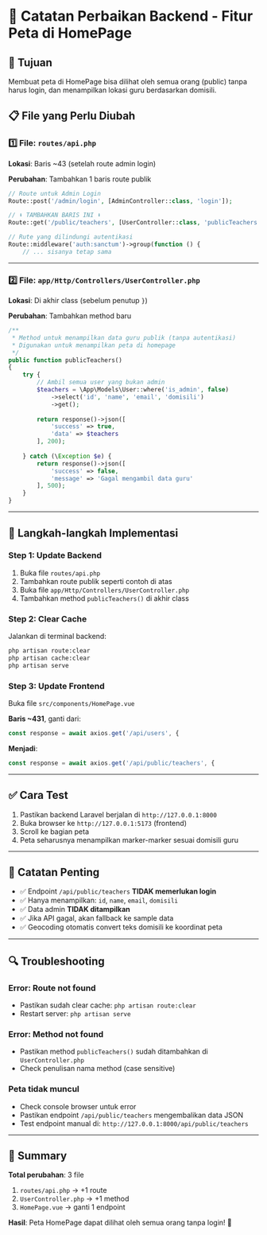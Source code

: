 # 📝 Catatan Perbaikan Backend - Fitur Peta di HomePage

## 🎯 Tujuan
Membuat peta di HomePage bisa dilihat oleh semua orang (public) tanpa harus login, dan menampilkan lokasi guru berdasarkan domisili.

## 📋 File yang Perlu Diubah

### 1️⃣ File: `routes/api.php`

**Lokasi**: Baris ~43 (setelah route admin login)

**Perubahan**: Tambahkan 1 baris route publik

```php
// Route untuk Admin Login
Route::post('/admin/login', [AdminController::class, 'login']);

// ⬇️ TAMBAHKAN BARIS INI ⬇️
Route::get('/public/teachers', [UserController::class, 'publicTeachers']);

// Rute yang dilindungi autentikasi
Route::middleware('auth:sanctum')->group(function () {
    // ... sisanya tetap sama
```

---

### 2️⃣ File: `app/Http/Controllers/UserController.php`

**Lokasi**: Di akhir class (sebelum penutup `}`)

**Perubahan**: Tambahkan method baru

```php
/**
 * Method untuk menampilkan data guru publik (tanpa autentikasi)
 * Digunakan untuk menampilkan peta di homepage
 */
public function publicTeachers()
{
    try {
        // Ambil semua user yang bukan admin
        $teachers = \App\Models\User::where('is_admin', false)
            ->select('id', 'name', 'email', 'domisili')
            ->get();
        
        return response()->json([
            'success' => true,
            'data' => $teachers
        ], 200);
        
    } catch (\Exception $e) {
        return response()->json([
            'success' => false,
            'message' => 'Gagal mengambil data guru'
        ], 500);
    }
}
```

---

## 🚀 Langkah-langkah Implementasi

### Step 1: Update Backend
1. Buka file `routes/api.php`
2. Tambahkan route publik seperti contoh di atas
3. Buka file `app/Http/Controllers/UserController.php`
4. Tambahkan method `publicTeachers()` di akhir class

### Step 2: Clear Cache
Jalankan di terminal backend:

```bash
php artisan route:clear
php artisan cache:clear
php artisan serve
```

### Step 3: Update Frontend
Buka file `src/components/HomePage.vue`

**Baris ~431**, ganti dari:
```javascript
const response = await axios.get('/api/users', {
```

**Menjadi**:
```javascript
const response = await axios.get('/api/public/teachers', {
```

---

## ✅ Cara Test

1. Pastikan backend Laravel berjalan di `http://127.0.0.1:8000`
2. Buka browser ke `http://127.0.0.1:5173` (frontend)
3. Scroll ke bagian peta
4. Peta seharusnya menampilkan marker-marker sesuai domisili guru

---

## 📌 Catatan Penting

- ✅ Endpoint `/api/public/teachers` **TIDAK memerlukan login**
- ✅ Hanya menampilkan: `id`, `name`, `email`, `domisili`
- ✅ Data admin **TIDAK ditampilkan**
- ✅ Jika API gagal, akan fallback ke sample data
- ✅ Geocoding otomatis convert teks domisili ke koordinat peta

---

## 🔍 Troubleshooting

### Error: Route not found
- Pastikan sudah clear cache: `php artisan route:clear`
- Restart server: `php artisan serve`

### Error: Method not found
- Pastikan method `publicTeachers()` sudah ditambahkan di `UserController.php`
- Check penulisan nama method (case sensitive)

### Peta tidak muncul
- Check console browser untuk error
- Pastikan endpoint `/api/public/teachers` mengembalikan data JSON
- Test endpoint manual di: `http://127.0.0.1:8000/api/public/teachers`

---

## 📄 Summary

**Total perubahan**: 3 file
1. `routes/api.php` → +1 route
2. `UserController.php` → +1 method
3. `HomePage.vue` → ganti 1 endpoint

**Hasil**: Peta HomePage dapat dilihat oleh semua orang tanpa login! 🎉

